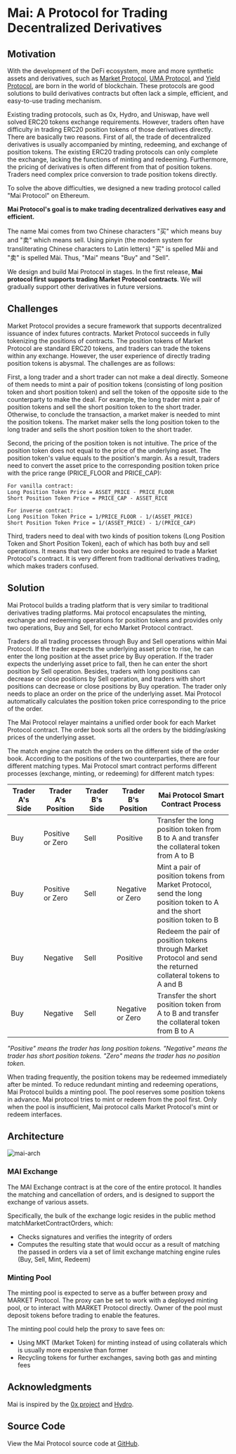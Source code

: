 # Mai: A Protocol for Trading Decentralized Derivatives

## Motivation
With the development of the DeFi ecosystem, more and more synthetic assets and derivatives, such as [Market Protocol](https://marketprotocol.io), [UMA Protocol](https://umaproject.org), and [Yield Protocol](http://research.paradigm.xyz/Yield.pdf), are born in the world of blockchain. These protocols are good solutions to build derivatives contracts but often lack a simple, efficient, and easy-to-use trading mechanism. 

Existing trading protocols, such as 0x, Hydro, and Uniswap, have well solved ERC20 tokens exchange requirements. However, traders often have difficulty in trading ERC20 position tokens of those derivatives directly. There are basically two reasons. First of all, the trade of decentralized derivatives is usually accompanied by minting, redeeming, and exchange of position tokens. The existing ERC20 trading protocols can only complete the exchange, lacking the functions of minting and redeeming. Furthermore, the pricing of derivatives is often different from that of position tokens. Traders need complex price conversion to trade position tokens directly.

To solve the above difficulties, we designed a new trading protocol called "Mai Protocol" on Ethereum. 

**Mai Protocol's goal is to make trading decentralized derivatives easy and efficient.**

The name Mai comes from two Chinese characters "买" which means buy and "卖" which means sell. Using pinyin (the modern system for transliterating Chinese characters to Latin letters) "买" is spelled Mǎi and "卖" is spelled Mài. Thus, "Mai" means "Buy" and "Sell".

We design and build Mai Protocol in stages. In the first release, **Mai protocol first supports trading Market Protocol contracts**. We will gradually support other derivatives in future versions.

## Challenges

Market Protocol provides a secure framework that supports decentralized issuance of index futures contracts. Market Protocol succeeds in fully tokenizing the positions of contracts. The position tokens of Market Protocol are standard ERC20 tokens, and traders can trade the tokens within any exchange. However, the user experience of directly trading position tokens is abysmal. The challenges are as follows:

First, a long trader and a short trader can not make a deal directly. Someone of them needs to mint a pair of position tokens (consisting of long position token and short position token) and sell the token of the opposite side to the counterparty to make the deal. For example, the long trader mint a pair of position tokens and sell the short position token to the short trader. Otherwise, to conclude the transaction, a market maker is needed to mint the position tokens. The market maker sells the long position token to the long trader and sells the short position token to the short trader.

Second, the pricing of the position token is not intuitive. The price of the position token does not equal to the price of the underlying asset. The position token's value equals to the position's margin. As a result, traders need to convert the asset price to the corresponding position token price with the price range (PRICE_FLOOR and PRICE_CAP):

```
For vanilla contract:
Long Position Token Price = ASSET_PRICE - PRICE_FLOOR
Short Position Token Price = PRICE_CAP - ASSET_RICE

For inverse contract:
Long Position Token Price = 1/PRICE_FLOOR - 1/(ASSET_PRICE)
Short Position Token Price = 1/(ASSET_PRICE) - 1/(PRICE_CAP)
```

Third, traders need to deal with two kinds of position tokens (Long Position Token and Short Position Token), each of which has both buy and sell operations. It means that two order books are required to trade a Market Protocol's contract. It is very different from traditional derivatives trading, which makes traders confused.

## Solution

Mai Protocol builds a trading platform that is very similar to traditional derivatives trading platforms. Mai protocol encapsulates the minting, exchange and redeeming operations for position tokens and provides only two operations, Buy and Sell, for echo Market Protocol contract. 

Traders do all trading processes through Buy and Sell operations within Mai Protocol. If the trader expects the underlying asset price to rise, he can enter the long position at the asset price by Buy operation. If the trader expects the underlying asset price to fall, then he can enter the short position by Sell operation. Besides, traders with long positions can decrease or close positions by Sell operation, and traders with short positions can decrease or close positions by Buy operation. The trader only needs to place an order on the price of the underlying asset. Mai Protocol automatically calculates the position token price corresponding to the price of the order.

The Mai Protocol relayer maintains a unified order book for each Market Protocol contract. The order book sorts all the orders by the bidding/asking prices of the underlying asset.

The match engine can match the orders on the different side of the order book. According to the positions of the two counterparties, there are four different matching types. Mai Protocol smart contract performs different processes (exchange, minting, or redeeming) for different match types:

| Trader A's Side | Trader A's Position | Trader B's Side  | Trader B's Position  | Mai Protocol Smart Contract Process             |
|-----------------|---------------------|------------------|----------------------|-------------------------------------------------|
| Buy             | Positive or Zero    |  Sell            |  Positive            | Transfer the long position token from B to A and transfer the collateral token from A to B |
| Buy             | Positive or Zero    |  Sell            |  Negative or Zero    | Mint a pair of position tokens from Market Protocol, send the long position token to A and the short position token to B |
| Buy             | Negative            |  Sell            |  Positive            | Redeem the pair of position tokens through Market Protocol and send the returned collateral tokens to A and B |
| Buy             | Negative            |  Sell            |  Negative or Zero    | Transfer the short position token from A to B and transfer the collateral token from B to A |

*"Positive" means the trader has long position tokens. "Negative" means the trader has short position tokens. "Zero" means the trader has no position token.*

When trading frequently, the position tokens may be redeemed immediately after be minted. To reduce redundant minting and redeeming operations, Mai Protocol builds a minting pool. The pool reserves some position tokens in advance. Mai protocol tries to mint or redeem from the pool first. Only when the pool is insufficient, Mai protocol calls Market Protocol's mint or redeem interfaces.

## Architecture
![mai-arch](asset/mai-arch.png)

### MAI Exchange

The MAI Exchange contract is at the core of the entire protocol. It handles the matching and cancellation of orders, and is designed to support the exchange of various assets.

Specifically, the bulk of the exchange logic resides in the public method matchMarketContractOrders, which:

- Checks signatures and verifies the integrity of orders
- Computes the resulting state that would occur as a result of matching the passed in orders via a set of limit exchange matching engine rules (Buy, Sell, Mint, Redeem)

### Minting Pool

The minting pool is expected to serve as a buffer between proxy and MARKET Protocol. The proxy can be set to work with a deployed minting pool, or to interact with MARKET Protocol directly. Owner of the pool must deposit tokens before trading to enable the features.

The minting pool could help the proxy to save fees on:

- Using MKT (Market Token) for minting instead of using collaterals which is usually more expensive than former
- Recycling tokens for further exchanges, saving both gas and minting fees


## Acknowledgments

Mai is inspired by the [0x project](https://github.com/0xProject) and [Hydro](https://github.com/HydroProtocol).

## Source Code

View the Mai Protocol source code at [GitHub](https://github.com/mcdexio/mai-protocol).

